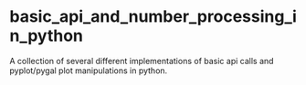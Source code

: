 # basic_api_and_number_processing_in_python
A collection of several different implementations of basic api calls and pyplot/pygal plot manipulations in python.
